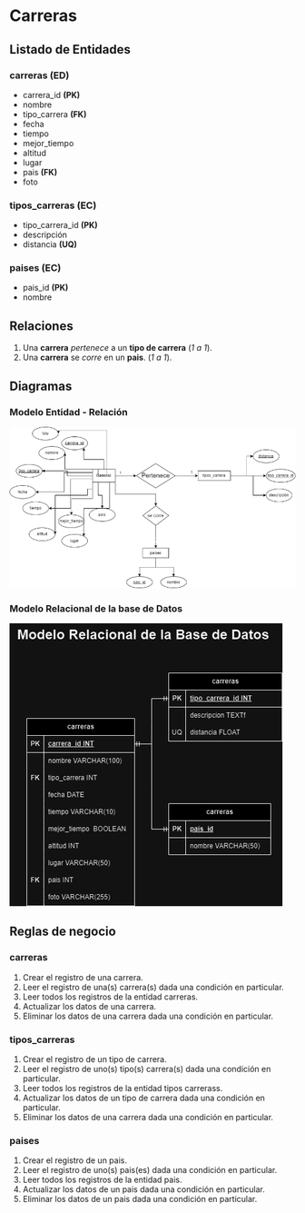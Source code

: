 # Carreras

## Listado de Entidades

### carreras  **(ED)**

- carrera_id **(PK)**
- nombre
- tipo_carrera **(FK)**
- fecha
- tiempo
- mejor_tiempo
- altitud
- lugar
- pais **(FK)**
- foto


### tipos_carreras **(EC)**

- tipo_carrera_id **(PK)**
- descripción
- distancia **(UQ)**

### paises **(EC)**

- pais_id **(PK)**
- nombre

## Relaciones

1. Una **carrera** _pertenece_ a un **tipo de carrera** (_1 a 1_).
1. Una **carrera** se _corre_ en un **pais**. (_1 a 1_).

## Diagramas 

### Modelo Entidad - Relación

![Modelo Entidad - Relación](./DiagramaModeloER.png)

### Modelo Relacional de la base de Datos

![Modelo Relacional de la base de Datos](./DiagramaModeloRelacionalBD.drawio.png)

## Reglas de negocio

### carreras

1. Crear el registro de una carrera.
1. Leer el registro de una(s) carrera(s) dada una condición en particular.
1. Leer todos los registros de la entidad carreras.
1. Actualizar los datos de una carrera.
1. Eliminar los datos de una carrera dada una condición en particular.

### tipos_carreras 

1. Crear el registro de un tipo de carrera.
1. Leer el registro de uno(s) tipo(s) carrera(s) dada una condición en particular.
1. Leer todos los registros de la entidad tipos carrerass.
1. Actualizar los datos de un tipo de carrera dada una condición en particular.
1. Eliminar los datos de una carrera dada una condición en particular.

### paises 

1. Crear el registro de un pais.
1. Leer el registro de uno(s) pais(es) dada una condición en particular.
1. Leer todos los registros de la entidad pais.
1. Actualizar los datos de un pais dada una condición en particular.
1. Eliminar los datos de un pais dada una condición en particular.
